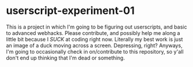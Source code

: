 # userscript-experiment-01

This is a project in which I'm going to be figuring out userscripts, and basic to advanced webhacks.
Please contribute, and possibly help me along a little bit because I *SUCK* at coding right now.
Literally my best work is just an image of a duck moving across a screen.
Depressing, right?
Anyways, I'm going to occasionally check in on/contribute to this repository, so y'all don't end up thinking that I'm dead or something.

